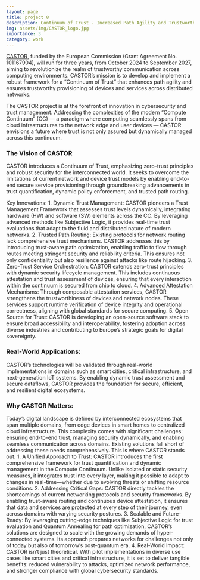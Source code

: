 ```yaml
---
layout: page
title: project 8
description: Continuum of Trust - Increased Path Agility and Trustworthy Device and Service Provisioning
img: assets/img/CASTOR_logo.jpg
importance: 3
category: work
---
```



[CASTOR](https://castorhorizon.eu/), funded by the European Commission (Grant Agreement No. 101167904), will run for three years, from October 2024 to September 2027, aiming to revolutionize the realm of trustworthy communication across computing environments. CASTOR’s mission is to develop and implement a robust framework for a “Continuum of Trust” that enhances path agility and ensures trustworthy provisioning of devices and services across distributed networks.

The CASTOR project is at the forefront of innovation in cybersecurity and trust management. Addressing the complexities of the modern “Compute Continuum” (CC) — a paradigm where computing seamlessly spans from cloud infrastructures to the network edge and user devices — CASTOR envisions a future where trust is not only assured but dynamically managed across this continuum.

### The Vision of CASTOR

CASTOR introduces a Continuum of Trust, emphasizing zero-trust principles and robust security for the interconnected world. It seeks to overcome the limitations of current network and device trust models by enabling end-to-end secure service provisioning through groundbreaking advancements in trust quantification, dynamic policy enforcement, and trusted path routing.

Key Innovations:
	1.	Dynamic Trust Management: CASTOR pioneers a Trust Management Framework that assesses trust levels dynamically, integrating hardware (HW) and software (SW) elements across the CC. By leveraging advanced methods like Subjective Logic, it provides real-time trust evaluations that adapt to the fluid and distributed nature of modern networks.
	2.	Trusted Path Routing: Existing protocols for network routing lack comprehensive trust mechanisms. CASTOR addresses this by introducing trust-aware path optimization, enabling traffic to flow through routes meeting stringent security and reliability criteria. This ensures not only confidentiality but also resilience against attacks like route hijacking.
	3.	Zero-Trust Service Orchestration: CASTOR extends zero-trust principles with dynamic security lifecycle management. This includes continuous attestation and trust assessment of devices, ensuring that every interaction within the continuum is secured from chip to cloud.
	4.	Advanced Attestation Mechanisms: Through composable attestation services, CASTOR strengthens the trustworthiness of devices and network nodes. These services support runtime verification of device integrity and operational correctness, aligning with global standards for secure computing.
	5.	Open Source for Trust: CASTOR is developing an open-source software stack to ensure broad accessibility and interoperability, fostering adoption across diverse industries and contributing to Europe’s strategic goals for digital sovereignty.

### Real-World Applications:

CASTOR’s technologies will be validated through real-world implementations in domains such as smart cities, critical infrastructure, and next-generation IoT systems. By enabling dynamic trust assessment and secure dataflows, CASTOR provides the foundation for secure, efficient, and resilient digital ecosystems.

### Why CASTOR Matters:

Today’s digital landscape is defined by interconnected ecosystems that span multiple domains, from edge devices in smart homes to centralized cloud infrastructure. This complexity comes with significant challenges: ensuring end-to-end trust, managing security dynamically, and enabling seamless communication across domains. Existing solutions fall short of addressing these needs comprehensively. This is where CASTOR stands out.
	1.	A Unified Approach to Trust: CASTOR introduces the first comprehensive framework for trust quantification and dynamic management in the Compute Continuum. Unlike isolated or static security measures, it integrates trust into every layer, making it possible to adapt to changes in real-time—whether due to evolving threats or shifting resource conditions.
	2.	Addressing Critical Gaps: CASTOR directly tackles the shortcomings of current networking protocols and security frameworks. By enabling trust-aware routing and continuous device attestation, it ensures that data and services are protected at every step of their journey, even across domains with varying security postures.
	3.	Scalable and Future-Ready: By leveraging cutting-edge techniques like Subjective Logic for trust evaluation and Quantum Annealing for path optimization, CASTOR’s solutions are designed to scale with the growing demands of hyper-connected systems. Its approach prepares networks for challenges not only of today but also of tomorrow’s post-quantum era.
	4.	Real-World Impact: CASTOR isn’t just theoretical. With pilot implementations in diverse use cases like smart cities and critical infrastructure, it is set to deliver tangible benefits: reduced vulnerability to attacks, optimized network performance, and stronger compliance with global cybersecurity standards.
